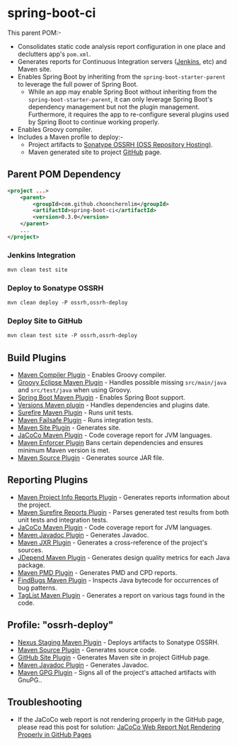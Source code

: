 # spring-boot-ci

This parent POM:-
 
* Consolidates static code analysis report configuration in one place and declutters app's `pom.xml`.
* Generates reports for Continuous Integration servers ([Jenkins](https://jenkins-ci.org/), etc) and Maven site. 
* Enables Spring Boot by inheriting from the `spring-boot-starter-parent` to leverage the full power of Spring Boot.
    * While an app may enable Spring Boot without inheriting from the `spring-boot-starter-parent`, it can only leverage Spring Boot's dependency management but not the plugin management. Furthermore, it requires the app to re-configure several plugins used by Spring Boot to continue working properly.
* Enables Groovy compiler.
* Includes a Maven profile to deploy:-
    * Project artifacts to [Sonatype OSSRH (OSS Repository Hosting)](https://oss.sonatype.org).
    * Maven generated site to project [GitHub](https://github.com/) page.

## Parent POM Dependency

```xml
<project ...>
    <parent>
        <groupId>com.github.choonchernlim</groupId>
        <artifactId>spring-boot-ci</artifactId>
        <version>0.3.0</version>
    </parent>
    ...
</project>
```

###  Jenkins Integration

```xml
mvn clean test site
```

### Deploy to Sonatype OSSRH

```xml
mvn clean deploy -P ossrh,ossrh-deploy
```

###  Deploy Site to GitHub

```xml
mvn clean test site -P ossrh,ossrh-deploy
```

## Build Plugins 

* [Maven Compiler Plugin](https://maven.apache.org/plugins/maven-compiler-plugin/) - Enables Groovy compiler.
* [Groovy Eclipse Maven Plugin](https://github.com/groovy/groovy-eclipse/wiki/Groovy-Eclipse-Maven-plugin) - Handles possible missing `src/main/java` and `src/test/java` when using Groovy.
* [Spring Boot Maven Plugin](http://docs.spring.io/spring-boot/docs/current/maven-plugin/) - Enables Spring Boot support.
* [Versions Maven plugin](http://www.mojohaus.org/versions-maven-plugin/) - Handles dependencies and plugins date.
* [Surefire Maven Plugin](http://maven.apache.org/surefire/maven-surefire-plugin/) - Runs unit tests.
* [Maven Failsafe Plugin](http://maven.apache.org/surefire/maven-failsafe-plugin/) - Runs integration tests.
* [Maven Site Plugin](http://maven.apache.org/plugins/maven-site-plugin/) - Generates site.
* [JaCoCo Maven Plugin](http://www.eclemma.org/jacoco/) - Code coverage report for JVM languages.
* [Maven Enforcer Plugin](http://maven.apache.org/enforcer/maven-enforcer-plugin/) Bans certain dependencies and ensures minimum Maven version is met.
* [Maven Source Plugin](https://maven.apache.org/plugins/maven-source-plugin/) - Generates source JAR file.

## Reporting Plugins 

* [Maven Project Info Reports Plugin](https://maven.apache.org/plugins/maven-project-info-reports-plugin/) - Generates reports information about the project.
* [Maven Surefire Reports Plugin](http://maven.apache.org/surefire/maven-surefire-report-plugin/) - Parses generated test results from both unit tests and integration tests.
* [JaCoCo Maven Plugin](http://www.eclemma.org/jacoco/) - Code coverage report for JVM languages.
* [Maven Javadoc Plugin](https://maven.apache.org/plugins/maven-javadoc-plugin/) - Generates Javadoc.
* [Maven JXR Plugin](http://maven.apache.org/plugins/maven-jxr-plugin/) - Generates a cross-reference of the project's sources.
* [JDepend Maven Plugin](http://www.mojohaus.org/jdepend-maven-plugin/) - Generates design quality metrics for each Java package.
* [Maven PMD Plugin](http://maven.apache.org/plugins/maven-pmd-plugin/) - Generates PMD and CPD reports.
* [FindBugs Maven Plugin](http://www.mojohaus.org/findbugs-maven-plugin/) - Inspects Java bytecode for occurrences of bug patterns.
* [TagList Maven Plugin](http://www.mojohaus.org/taglist-maven-plugin/) - Generates a report on various tags found in the code.

## Profile: "ossrh-deploy" 

* [Nexus Staging Maven Plugin](https://github.com/sonatype/nexus-maven-plugins/tree/master/staging/maven-plugin) - Deploys artifacts to Sonatype OSSRH.
* [Maven Source Plugin](https://maven.apache.org/plugins/maven-source-plugin/) - Generates source code.
* [GitHub Site Plugin](https://github.com/github/maven-plugins) - Generates Maven site in project GitHub page.
* [Maven Javadoc Plugin](https://maven.apache.org/plugins/maven-javadoc-plugin/) - Generates Javadoc.
* [Maven GPG Plugin](http://maven.apache.org/plugins/maven-gpg-plugin/) - Signs all of the project's attached artifacts with GnuPG..

## Troubleshooting

* If the JaCoCo web report is not rendering properly in the GitHub page, please read this post for solution: [JaCoCo Web Report Not Rendering Properly in GitHub Pages](http://myshittycode.com/2015/07/22/jacoco-web-report-not-rendering-properly-in-github-pages/)                                    


